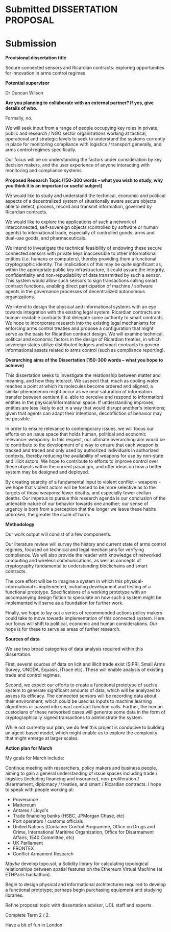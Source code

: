 # Submitted DISSERTATION PROPOSAL

# Submission

**Provisional dissertation title**

Secure connected sensors and Ricardian contracts: exploring opportunities for innovation in arms control regimes

**Potential supervisor**

Dr Duncan Wilson

**Are you planning to collaborate with an external partner? If yes, give details of who.**

Formally, no.

We will seek input from a range of people occupying key roles in private, public and research / NGO sector organizations working at tactical, operational and strategic levels to seek to understand the systems currently in place for monitoring compliance with logistics / transport generally, and arms control regimes specifically.

Our focus will be on understanding the factors under consideration by key decision makers, and the user experience of anyone interacting with monitoring and compliance systems.

**Proposed Research Topic (150-300 words – what you wish to study, why you think it is an important or useful subject)**

We would like to study and understand the technical, economic and political  aspects of a decentralized system of situationally aware secure objects able to detect, process, record and transmit information, governed by Ricardian contracts. 

We would like to explore the applications of such a network of interconnected, self-sovereign objects (controlled by software or human agents) to international trade, especially of controlled goods: arms and dual-use goods, and pharmaceuticals. 

We intend to investigate the technical feasibility of endowing these secure connected sensors with private keys inaccessible to other informational entities (i.e. humans or computers), thereby providing them a functional cryptographic identity. The implications of this may be quite significant as, within the appropriate public key infrastructure, it could assure the integrity, confidentiality and non-repudiability of data transmitted by such a sensor. This system would allow such sensors to sign transactions calling smart contract functions, enabling direct participation of machine / software agents in the governance processes of decentralized autonomous organizations. 

We intend to design the physical and informational systems with an eye towards integration with the existing legal system. Ricardian contracts are human-readable contracts that delegate some authority to smart contracts. We hope to incorporate research into the existing legal mechanisms for enforcing arms control treaties and propose a configuration that might serve as the basis for Ricardian contract design. We will examine technical, political and economic factors in the design of Ricardian treaties, in which sovereign states utilize distributed ledgers and smart contracts to govern informational assets related to arms control (such as compliance reporting).

**Overarching aims of the Dissertation (150-300 words – what you hope to achieve)**

This dissertation seeks to investigate the relationship between matter and meaning, and how they interact. We suspect that, much as cooling water reaches a point at which its molecules become ordered and aligned, a similar phenomenon might occur as we near saturation of information transfer between sentient (i.e. able to perceive and respond to information) entities in the physical/informational space. If understanding improves, entities are less likely to act in a way that would disrupt another's intentions; given that agents can adapt their intentions, deconfliction of behavior may be possible.

In order to ensure relevance to contemporary issues, we will focus our efforts on an issue space that holds human, political and economic relevance: weaponry. In this respect, our ultimate overarching aim would be to contribute to the development of a way to ensure that each weapon is tracked and traced and only used by authorized individuals in authorized contexts, thereby reducing the availability of weapons for use by non-state and illicit actors. We hope to contribute to efforts to improve control over these objects within the current paradigm, and offer ideas on how a better system may be designed and deployed. 

By creating scarcity of a fundamental input to violent conflict - weapons - we hope that violent actors will be forced to be more selective as to the targets of those weapons: fewer deaths, and especially fewer civilian deaths. Our impetus to pursue this research agenda is our conclusion of the untenable nature of our behavior towards one another; our sense of urgency is born from a perception that the longer we leave these habits unbroken, the greater the scale of harm.

**Methodology**

Our work output will consist of a few components.

Our literature review will survey the history and current state of arms control regimes, focused on technical and legal mechanisms for verifying compliance. We will also provide the reader with knowledge of networked computing and wireless communications, as well as concepts of cryptography fundamental to understanding blockchains and smart contracts. 

The core effort will be to imagine a system in which this physical-informational is implemented, including development and testing of a functional prototype. Specifications of a working prototype with an accompanying design fiction to speculate on how such a system might be implemented will serve as a foundation for further work.

Finally, we hope to lay out a series of recommended actions policy makers could take to move towards implementation of this connected system. Here our focus will shift to political, economic and human considerations. Our hope is for these to serve as areas of further research.

**Sources of data**

We see two broad categories of data analysis required within this dissertation. 

First, several sources of data on licit and illicit trade exist (SIPRI, Small Arms Survey, UNODA, Equasis, iTrace etc). These will enable analysis of existing trade and control regimes.

Second, we expect our efforts to create a functional prototype of such a system to generate significant amounts of data, which will be analyzed to assess its efficacy. The connected sensors will be recording data about their environment, which could be used as inputs to machine learning algorithms or passed into smart contract function calls. Further, the human custodians of these networked cases will generate some data in the form of cryptographically signed transactions to administrate the system. 

While not currently our plan, we do feel this project is conducive to building an agent-based model, which might enable us to explore the complexity that might emerge at larger scales.

**Action plan for March**

My goals for March include:

Continue meeting with researchers, policy makers and business people, aiming to gain a general understanding of issue spaces including trade / logistics (including financing and insurance), non-proliferation / disarmament, diplomacy / treaties, and smart / Ricardian contracts. I hope to speak with people working at:

- Provenance
- Mattereum
- Antares / Lloyd's
- Trade financing banks (HSBC, JPMorgan Chase, etc)
- Port operators / customs officials
- United Nations (Container Control Programme, Office on Drugs and Crime, International Maritime Organization, Office for Disarmament Affairs, 1540 Committee, etc)
- UK Parliament
- FRONTEX
- Conflict Armament Research

*Maybe* develop topo.sol, a Solidity library for calculating topological relationships between spatial features on the Ethereum Virtual Machine (at ETHParis hackathon).

Begin to design physical and informational architectures required to develop a functional prototype; perhaps begin purchasing equipment and studying libraries.

Refine proposal topic with dissertation advisor, UCL staff and experts.

Complete Term 2 / 2. 

Have a bit of fun in London.